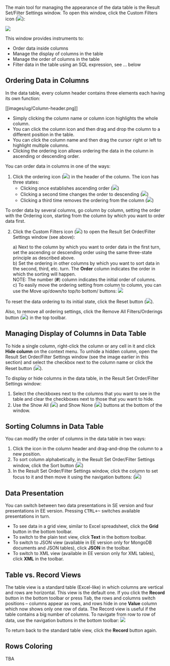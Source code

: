 The main tool for managing the appearance of the data table is the Result Set/Filter Settings window. To open this window, click the Custom Filters icon (<img src="https://www.dropbox.com/s/c49v6wtsr4w7tin/Filter%20settings%20icon.png?raw=1"/>):
 
<img src="https://www.dropbox.com/s/g1qhlhv1az5qxmc/Results%20set%20order%20box.png?raw=1"/>

This window provides instruments to:
* Order data inside columns
* Manage the display of columns in the table
* Manage the order of columns in the table
* Filter data in the table using an SQL expression, see … below

## Ordering Data in Columns
In the data table, every column header contains three elements each having its own function:

[[images/ug/Column-header.png]]

* Simply clicking the column name or column icon highlights the whole column.
* You can click the column icon and then drag and drop the column to a different position in the table.
* You can click the column name and then drag the cursor right or left to highlight multiple columns. 
* Clicking the ordering icon allows ordering the data in the column in ascending or descending order.

You can order data in columns in one of the ways:
1. Click the ordering icon  (<img src="https://www.dropbox.com/s/0dfzmn77oko7s9v/Ordering%20icon.png?raw=1"/>) in the header of the column. The icon has three states:
   * Clicking once establishes ascending order (<img src="https://www.dropbox.com/s/pcxcudkktb9ewkv/Ascending%20order%20icon.png?raw=1"/>) 
   * Clicking a second time changes the order to descending (<img src="https://www.dropbox.com/s/uu9hzcjbtwxfozw/Descending%20order%20icon.png?raw=1"/>)  
   * Clicking a third time removes the ordering from the column (<img src="https://www.dropbox.com/s/0dfzmn77oko7s9v/Ordering%20icon.png?raw=1"/>)  

To order data by several columns, go column by column, setting the order with the Ordering icon, starting from the column by which you want to order data first.
  
2. Click the Custom Filters icon (<img src="https://www.dropbox.com/s/c49v6wtsr4w7tin/Filter%20settings%20icon.png?raw=1"/>) to open the Result Set Order/Filter Settings window (see above):

   a) Next to the column by which you want to order data in the first turn, set the ascending or descending order using the same three-state principle as described above.  
   b) Set the ordering in other columns by which you want to sort data in the second, third, etc. turn. The **Order** column indicates the order in which the sorting will happen.  
   NOTE: The number (**#**) column indicates the initial order of columns.  
   c) To easily move the ordering setting from column to column, you can use the Move up/down/to top/to bottom/ buttons: <img src="https://www.dropbox.com/s/vmn35r0pjv0pjde/Up-Down%20buttons.png?raw=1"/>   

To reset the data ordering to its initial state, click the Reset button (<img src="https://www.dropbox.com/s/djtedg8jjid1udm/Reset%20button.png?raw=1"/>).

Also, to remove all ordering settings, click the Remove All Filters/Orderings button (<img src="https://www.dropbox.com/s/vvqyaz3blha7wf2/Remove%20all%20filters%20button.png?raw=1"/>)
in the top toolbar.

## Managing Display of Columns in Data Table

To hide a single column, right-click the column or any cell in it and click **Hide column** on the context menu. To unhide a hidden column, open the Result Set Order/Filter Settings window (see the image earlier in this section) and select the checkbox next to the column name or click the Reset button (<img src="https://www.dropbox.com/s/djtedg8jjid1udm/Reset%20button.png?raw=1"/>).

To display or hide columns in the data table, in the Result Set Order/Filter Settings window:
1. Select the checkboxes next to the columns that you want to see in the table and clear the checkboxes next to those that you want to hide.
2. Use the Show All (<img src="https://www.dropbox.com/s/6k7iamq60gdhyto/Show%20All%20button.png?raw=1"/>)  and Show None (<img src="https://www.dropbox.com/s/ffll7ftbdmdmy8v/Show%20None%20button.png?raw=1"/>) buttons at the bottom of the window.

## Sorting Columns in Data Table

You can modify the order of columns in the data table in two ways:
1.	Click the icon in the column header and drag-and-drop the column to a new position.
2.	To sort column alphabetically, in the Result Set Order/Filter Settings window, click the Sort button (<img src="https://www.dropbox.com/s/4p154wspfs60pwv/Sort%20button.png?raw=1"/>)
3.	In the Result Set Order/Filter Settings window, click the column to set focus to it and then move it using the navigation buttons: (<img src="https://www.dropbox.com/s/vmn35r0pjv0pjde/Up-Down%20buttons.png?raw=1"/>)

## Data Presentation

You can switch between two data presentations in SE version and four presentations in EE version. Pressing <kbd>CTRL+~</kbd> switches available presentations in turn.
* To see data in a grid view, similar to Excel spreadsheet, click the **Grid** button in the bottom toolbar.
* To switch to the plain text view, click **Text** in the bottom toolbar.
* To switch to JSON view (available in EE version only for MongoDB documents and JSON tables), click **JSON** in the toolbar.
* To switch to XML view (available in EE version only for XML tables), click **XML** in the toolbar.

## Table vs. Record Views

The table view is a standard table (Excel-like) in which columns are vertical and rows are horizontal. This view is the default one. If you click the **Record** button in the bottom toolbar or press <kbd>Tab</kbd>, the rows and columns switch positions – columns appear as rows, and rows hide in one **Value** column which now shows only one row of data.  The Record view is useful if the table contains a big number of columns. To navigate from row to row of data, use the navigation buttons in the bottom toolbar: <img src="https://www.dropbox.com/s/hng62ypf43elz5s/Navigation%20buttons.png?raw=1"/>

To return back to the standard table view, click the **Record** button again.

## Rows Coloring
TBA